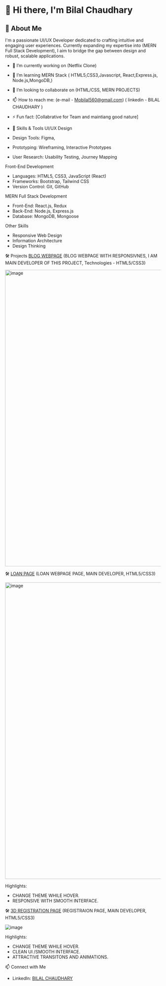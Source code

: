 # 👋 Hi there, I'm Bilal Chaudhary

## 🚀 About Me
I'm a passionate UI/UX Developer dedicated to crafting intuitive and engaging user experiences. Currently expanding my expertise into (MERN Full Stack Development), I aim to bridge the gap between design and robust, scalable applications. 
- 🔭 I’m currently working on (Netflix Clone)
- 🌱 I’m learning MERN Stack ( HTML5,CSS3,Javascript, React,Express.js, Node.js,MongoDB,)
- 👯 I’m looking to collaborate on (HTML/CSS, MERN PROJECTS)
- 📫 How to reach me:  (e-mail - Mobilal560@gmail.com)  ( linkedin - BILAL CHAUDHARY ) 
- ⚡ Fun fact: [Collabrative for Team and maintiang good nature]

- 🎨 Skills & Tools
  UI/UX Design
- Design Tools: Figma, 
- Prototyping: Wireframing, Interactive Prototypes
- User Research: Usability Testing, Journey Mapping

Front-End Development
- Languages: HTML5, CSS3, JavaScript (React)
- Frameworks: Bootstrap, Tailwind CSS
- Version Control: Git, GitHub

MERN Full Stack Development
- Front-End: React.js, Redux
- Back-End: Node.js, Express.js
- Database: MongoDB, Mongoose


Other Skills
- Responsive Web Design
- Information Architecture
- Design Thinking


 🛠️ Projects
 [BLOG WEBPAGE](#) 
(BLOG WEBPAGE WITH RESPONSIVNES, I AM MAIN DEVELOPER OF THIS PROJECT, Technologies - HTML5/CSS3)

<img width="960" alt="image" src="https://github.com/user-attachments/assets/878ba836-4d44-4607-b47e-83bba956e480">




🛠️
[LOAN PAGE](#)
(LOAN WEBPAGE  PAGE, MAIN DEVELOPER, HTML5/CSS3)

<img width="960" alt="image" src="https://github.com/user-attachments/assets/63a2668a-9ea7-45ed-8649-511d67501b6a">


Highlights:

- CHANGE THEME WHILE HOVER.
- RESPONSIVE WITH SMOOTH INTERFACE.
  
🛠️ [3D REGISTRATION  PAGE](#)
(REGISTRAION PAGE, MAIN DEVELOPER, HTML5/CSS3)

![image](https://github.com/user-attachments/assets/4da34763-78f1-49dd-bdb0-820ca8526fb9)


Highlights:

- CHANGE THEME WHILE HOVER.
- CLEAN UI /SMOOTH INTERFACE.
- ATTRACTIVE TRANSITONS AND ANIMATIONS.

 📫 Connect with Me
- LinkedIn: [BILAL CHAUDHARY](https://www.linkedin.com/in/bilal-chaudhary-39a79b27a?utm_source=share&utm_campaign=share_via&utm_content=profile&utm_medium=android_app)




<!---
AB-Code-Hub/AB-Code-Hub is a ✨ special ✨ repository because its `README.md` (this file) appears on your GitHub profile.
You can click the Preview link to take a look at your changes.
--->
